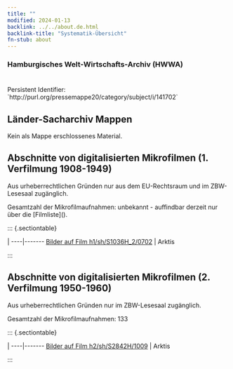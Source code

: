 ```yaml
---
title: ""
modified: 2024-01-13
backlink: ../../about.de.html
backlink-title: "Systematik-Übersicht"
fn-stub: about
---
```


### Hamburgisches Welt-Wirtschafts-Archiv (HWWA)

# 

<div class="hint">Persistent Identifier: `http://purl.org/pressemappe20/category/subject/i/141702`</div>







## Länder-Sacharchiv Mappen





Kein als Mappe erschlossenes Material.



<a id="filmsections" />

## Abschnitte von digitalisierten Mikrofilmen (1. Verfilmung 1908-1949)

<p>Aus urheberrechtlichen Gründen nur aus dem EU-Rechtsraum und im ZBW-Lesesaal zugänglich.</p>


<p>Gesamtzahl der Mikrofilmaufnahmen: unbekannt - auffindbar derzeit nur über die [Filmliste]().</p>





::: {.sectiontable}

 | 
----|-------
<a class="btn" href="https://pm20.zbw.eu/film/h1/sh/S1036H_2/0702" rel="nofollow">Bilder auf Film h1/sh/S1036H_2/0702</a> | Arktis


:::




## Abschnitte von digitalisierten Mikrofilmen (2. Verfilmung 1950-1960)

<p>Aus urheberrechtlichen Gründen nur im ZBW-Lesesaal zugänglich.</p>


<p>Gesamtzahl der Mikrofilmaufnahmen: 133</p>





::: {.sectiontable}

 | 
----|-------
<a class="btn" href="https://pm20.zbw.eu/film/h2/sh/S2842H/1009" rel="nofollow">Bilder auf Film h2/sh/S2842H/1009</a> | Arktis


:::
















